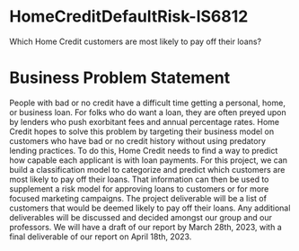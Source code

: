 # HomeCreditDefaultRisk-IS6812
Which Home Credit customers are most likely to pay off their loans?

# Business Problem Statement
People with bad or no credit have a difficult time getting a personal, home, or business loan. For folks who do want a loan, they are often preyed upon by lenders who push exorbitant fees and annual percentage rates. 
Home Credit hopes to solve this problem by targeting their business model on customers who have bad or no credit history without using predatory lending practices. To do this, Home Credit needs to find a way to predict how capable each applicant is with loan payments. 
For this project, we can build a classification model to categorize and predict which customers are most likely to pay off their loans. That information can then be used to supplement a risk model for approving loans to customers or for more focused marketing campaigns.
The project deliverable will be a list of customers that would be deemed likely to pay off their loans. Any additional deliverables will be discussed and decided amongst our group and our professors. We will have a draft of our report by March 28th, 2023, with a final deliverable of our report on April 18th, 2023.
